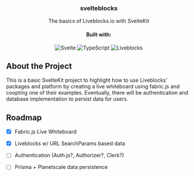 <div align="center">

  <h3>svelteblocks</h3>
  <p>The basics of Liveblocks.io with SvelteKit</p>
  
   #### Built with:
  
  <div>
    <img alt="Svelte" src="https://img.shields.io/badge/-Svelte-F05032?style=flat-square&logo=svelte&logoColor=white" />
    <img alt="TypeScript" src="https://img.shields.io/badge/-TypeScript-007ACC?style=flat-square&logo=typescript&logoColor=white" />
    <img alt="Liveblocks" src="https://img.shields.io/badge/-Liveblocks-d698e9?style=flat-square&logo=svelte&logoColor=white" />
  </div>

</div>


## About the Project

This is a basic SvelteKit project to highlight how to use Liveblocks' packages and platform by creating a
live whiteboard using fabric.js and coopting one of their examples. Eventually, there will be authentication and 
database implementation to persist data for users.


## Roadmap

- [x] Fabric.js Live Whiteboard 
- [x] Liveblocks w/ URL SearchParams based data
- [ ] Authentication (Auth.js?, Authorizer?, Clerk?)
- [ ] Prisma + Planetscale data persistence


